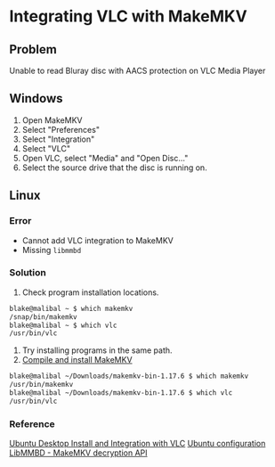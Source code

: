 # Integrating VLC with MakeMKV

## Problem

Unable to read Bluray disc with AACS protection on VLC Media Player

## Windows

1. Open MakeMKV
2. Select "Preferences"
3. Select "Integration"
4. Select "VLC"
5. Open VLC, select "Media" and "Open Disc..."
6. Select the source drive that the disc is running on.

## Linux

### Error

- Cannot add VLC integration to MakeMKV
- Missing `libmmbd`

### Solution

1. Check program installation locations.

``` bash
blake@malibal ~ $ which makemkv
/snap/bin/makemkv
blake@malibal ~ $ which vlc
/usr/bin/vlc
```

1. Try installing programs in the same path.
1. [Compile and install MakeMKV](https://forum.makemkv.com/forum/viewtopic.php?f=3&t=224)

``` bash
blake@malibal ~/Downloads/makemkv-bin-1.17.6 $ which makemkv
/usr/bin/makemkv
blake@malibal ~/Downloads/makemkv-bin-1.17.6 $ which vlc
/usr/bin/vlc
```

### Reference

[Ubuntu Desktop Install and Integration with VLC](https://forum.makemkv.com/forum/viewtopic.php?t=22845)
[Ubuntu configuration](https://www.omgubuntu.co.uk/2022/08/watch-bluray-discs-in-vlc-on-ubuntu-with-makemkv)
[LibMMBD - MakeMKV decryption API](https://www.makemkv.com/libmmbd/)
